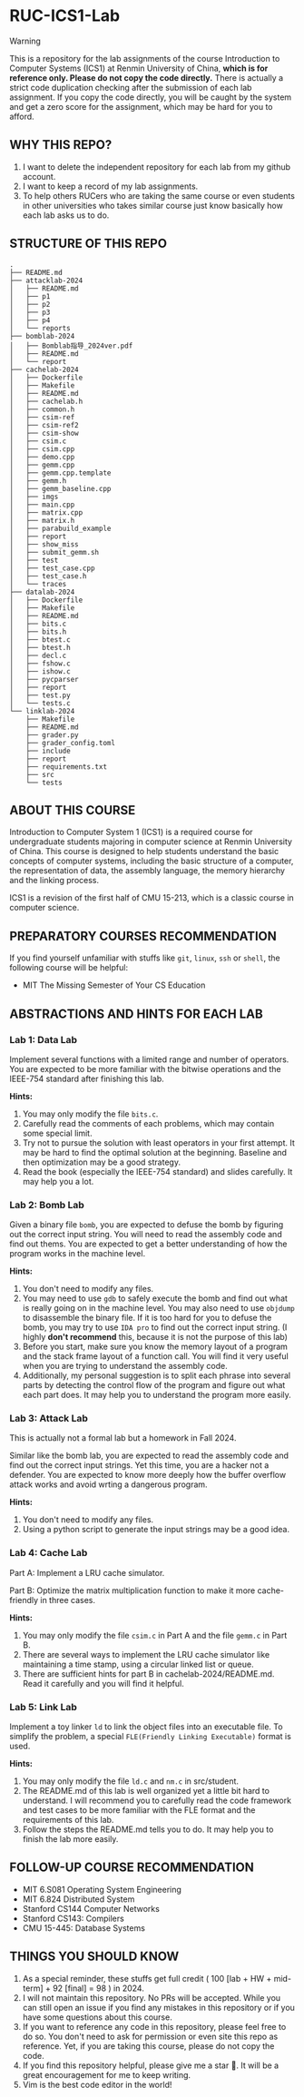 # RUC-ICS1-Lab

> [!WARNING]
> This is a repository for the lab assignments of the course Introduction to Computer Systems (ICS1) at Renmin University of China, **which is for reference only. Please do not copy the code directly.** There is actually a strict code duplication checking after the submission of each lab assignment. If you copy the code directly, you will be caught by the system and get a zero score for the assignment, which may be hard for you to afford.


## WHY THIS REPO?

1. I want to delete the independent repository for each lab from my github account.
2. I want to keep a record of my lab assignments.
3. To help others RUCers who are taking the same course or even students in other universities who takes similar course just know basically how each lab asks us to do.


## STRUCTURE OF THIS REPO

```
.
├── README.md
├── attacklab-2024
│   ├── README.md
│   ├── p1
│   ├── p2
│   ├── p3
│   ├── p4
│   └── reports
├── bomblab-2024
│   ├── Bomblab指导_2024ver.pdf
│   ├── README.md
│   └── report
├── cachelab-2024
│   ├── Dockerfile
│   ├── Makefile
│   ├── README.md
│   ├── cachelab.h
│   ├── common.h
│   ├── csim-ref
│   ├── csim-ref2
│   ├── csim-show
│   ├── csim.c
│   ├── csim.cpp
│   ├── demo.cpp
│   ├── gemm.cpp
│   ├── gemm.cpp.template
│   ├── gemm.h
│   ├── gemm_baseline.cpp
│   ├── imgs
│   ├── main.cpp
│   ├── matrix.cpp
│   ├── matrix.h
│   ├── parabuild_example
│   ├── report
│   ├── show_miss
│   ├── submit_gemm.sh
│   ├── test
│   ├── test_case.cpp
│   ├── test_case.h
│   └── traces
├── datalab-2024
│   ├── Dockerfile
│   ├── Makefile
│   ├── README.md
│   ├── bits.c
│   ├── bits.h
│   ├── btest.c
│   ├── btest.h
│   ├── decl.c
│   ├── fshow.c
│   ├── ishow.c
│   ├── pycparser
│   ├── report
│   ├── test.py
│   └── tests.c
└── linklab-2024
    ├── Makefile
    ├── README.md
    ├── grader.py
    ├── grader_config.toml
    ├── include
    ├── report
    ├── requirements.txt
    ├── src
    └── tests
```

## ABOUT THIS COURSE

Introduction to Computer System 1 (ICS1) is a required course for undergraduate students majoring in computer science at Renmin University of China. This course is designed to help students understand the basic concepts of computer systems, including the basic structure of a computer, the representation of data, the assembly language, the memory hierarchy and the linking process. 

ICS1 is a revision of the first half of CMU 15-213, which is a classic course in computer science.

## PREPARATORY COURSES RECOMMENDATION

If you find yourself unfamiliar with stuffs like `git`, `linux`, `ssh` or `shell`, the following course will be helpful:
- MIT The Missing Semester of Your CS Education

## ABSTRACTIONS AND HINTS FOR EACH LAB

### Lab 1: Data Lab

Implement several functions with a limited range and number of operators. You are expected to be more familiar with the bitwise operations and the IEEE-754 standard after finishing this lab.

**Hints:**
1. You may only modify the file `bits.c`.
2. Carefully read the comments of each problems, which may contain some special limit.
3. Try not to pursue the solution with least operators in your first attempt. It may be hard to find the optimal solution at the beginning. Baseline and then optimization may be a good strategy.
4. Read the book (especially the IEEE-754 standard) and slides carefully. It may help you a lot.

### Lab 2: Bomb Lab

Given a binary file `bomb`, you are expected to defuse the bomb by figuring out the correct input string. You will need to read the assembly code and find out thems. You are expected to get a better understanding of how the program works in the machine level.

**Hints:**
1. You don't need to modify any files.
2. You may need to use `gdb` to safely execute the bomb and find out what is really going on in the machine level. You may also need to use `objdump` to disassemble the binary file. If it is too hard for you to defuse the bomb, you may try to use `IDA pro` to find out the correct input string. (I highly **don't recommend** this, because it is not the purpose of this lab)
3. Before you start, make sure you know the memory layout of a program and the stack frame layout of a function call. You will find it very useful when you are trying to understand the assembly code.
4. Additionally, my personal suggestion is to split each phrase into several parts by detecting the control flow of the program and figure out what each part does. It may help you to understand the program more easily.

### Lab 3: Attack Lab

This is actually not a formal lab but a homework in Fall 2024.

Similar like the bomb lab, you are expected to read the assembly code and find out the correct input strings. Yet this time, you are a hacker not a defender. You are expected to know more deeply how the buffer overflow attack works and avoid wrting a dangerous program.

**Hints:**
1. You don't need to modify any files.
2. Using a python script to generate the input strings may be a good idea.

### Lab 4: Cache Lab

Part A: Implement a LRU cache simulator.

Part B: Optimize the matrix multiplication function to make it more cache-friendly in three cases.

**Hints:**
1. You may only modify the file `csim.c` in Part A and the file `gemm.c` in Part B.
2. There are several ways to implement the LRU cache simulator like maintaining a time stamp, using a circular linked list or queue.
3. There are sufficient hints for part B in cachelab-2024/README.md. Read it carefully and you will find it helpful.

### Lab 5: Link Lab

Implement a toy linker `ld` to link the object files into an executable file. To simplify the problem, a special `FLE(Friendly Linking Executable)` format is used.

**Hints:**
1. You may only modify the file `ld.c` and `nm.c` in src/student.
2. The README.md of this lab is well organized yet a little bit hard to understand. I will recommend you to carefully read the code framework and test cases to be more familiar with the FLE format and the requirements of this lab.
3. Follow the steps the README.md tells you to do. It may help you to finish the lab more easily.

## FOLLOW-UP COURSE RECOMMENDATION

- MIT 6.S081 Operating System Engineering
- MIT 6.824 Distributed System
- Stanford CS144 Computer Networks
- Stanford CS143: Compilers
- CMU 15-445: Database Systems

## THINGS YOU SHOULD KNOW

1. As a special reminder, these stuffs get full credit ( 100 [lab + HW + mid-term] + 92 [final] = 98 ) in 2024.
2. I will not maintain this repository. No PRs will be accepted. While you can still open an issue if you find any mistakes in this repository or if you have some questions about this course.
3. If you want to reference any code in this repository, please feel free to do so. You don't need to ask for permission or even site this repo as reference. Yet, if you are taking this course, please do not copy the code.
4. If you find this repository helpful, please give me a star 🌟. It will be a great encouragement for me to keep writing.
5. Vim is the best code editor in the world!

